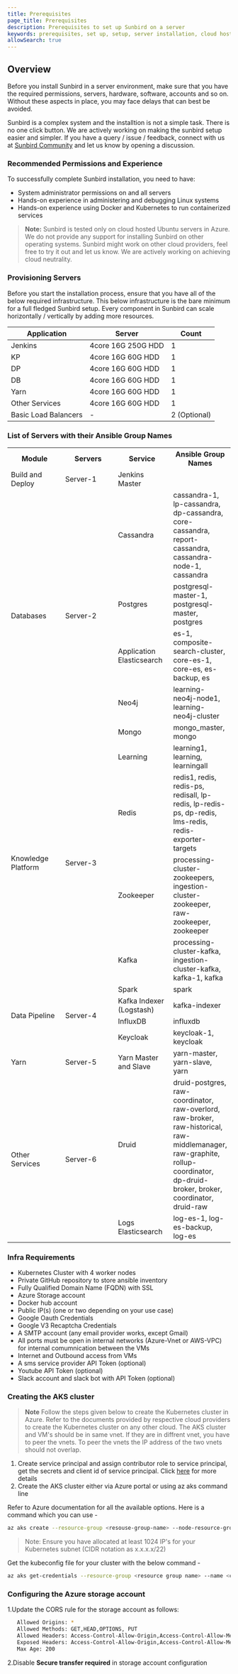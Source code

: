 ```yaml
---
title: Prerequisites
page_title: Prerequisites
description: Prerequisites to set up Sunbird on a server
keywords: prerequisites, set up, setup, server installation, cloud hosting, hosting, 
allowSearch: true
---
```


## Overview

Before you install Sunbird in a server environment, make sure that you have the required permissions, servers, hardware, software, accounts and so on. Without these aspects in place, you may face delays that can best be avoided.

Sunbird is a complex system and the installtion is not a simple task. There is no one click button. We are actively working on making the sunbird setup easier and simpler. If you have a query / issue / feedback, connect with us at [Sunbird Community](https://github.com/project-sunbird/sunbird-community/discussions) and let us know by opening a discussion.

### Recommended Permissions and Experience

To successfully complete Sunbird installation, you need to have:

- System administrator permissions on and all servers
- Hands-on experience in administering and debugging Linux systems
- Hands-on experience using Docker and Kubernetes to run containerized services

> **Note:** Sunbird is tested only on cloud hosted Ubuntu servers in Azure. We do not provide any support for installing Sunbird on other operating systems. Sunbird might work on other cloud providers, feel free to try it out and let us know. We are actively working on achieving cloud neutrality.

### Provisioning Servers

Before you start the installation process, ensure that you have all of the below required infrastructure. This below infrastructure is the bare minimum for a full fledged Sunbird setup. Every component in Sunbird can scale horizontally / vertically by adding more resources.

|Application|  Server           |Count|
|-----------|-------------------|-----|  
|Jenkins    | 4core 16G 250G HDD | 1   |
| KP        | 4core 16G 60G HDD | 1   |
| DP        | 4core 16G 60G HDD | 1   |
| DB        | 4core 16G 60G HDD   | 1   |
| Yarn      | 4core 16G 60G HDD | 1   |
| Other Services     | 4core 16G 60G HDD | 1  |
| Basic Load Balancers         |  -   | 2 (Optional)   |

### List of Servers with their Ansible Group Names

<table>
  <tr>
    <th style="width:25%">Module</th>
    <th style="width:25%">Servers</th>
    <th style="width:25%">Service</th>
    <th style="width:25%">Ansible Group Names</th>
  </tr>
  <tr>
    <td>Build and Deploy</td>
    <td>Server-1</td>
    <td>Jenkins Master</td>
    <td></td>
  </tr>
  <tr>
    <td rowspan="5">Databases</td>
    <td rowspan="5">Server-2</td>
    <td>Cassandra</td>
    <td>cassandra-1, lp-cassandra, dp-cassandra, core-cassandra, report-cassandra, cassandra-node-1, cassandra</td>
  </tr>
  <tr>
    <td>Postgres</td>
    <td>postgresql-master-1, postgresql-master, postgres</td>
  </tr>
  <tr>
    <td>Application Elasticsearch</td>
    <td>es-1, composite-search-cluster, core-es-1, core-es, es-backup, es</td>
  </tr>
  <tr>
    <td>Neo4j</td>
    <td>learning-neo4j-node1, learning-neo4j-cluster</td>
  </tr>
  <tr>
    <td>Mongo</td>
    <td>mongo_master, mongo</td>
  </tr>
  <tr>
    <td rowspan="4">Knowledge Platform</td>
    <td rowspan="4">Server-3</td>
    <td>Learning</td>
    <td>learning1, learning, learningall</td>
  </tr>
  <tr>
    <td>Redis</td>
    <td>redis1, redis, redis-ps,  redisall, lp-redis, lp-redis-ps, dp-redis, lms-redis, redis-exporter-targets</td>
  </tr>
  <tr>
    <td>Zookeeper</td>
    <td>processing-cluster-zookeepers, ingestion-cluster-zookeeper, raw-zookeeper, zookeeper</td>
  </tr>
  <tr>
    <td>Kafka</td>
    <td>processing-cluster-kafka, ingestion-cluster-kafka, kafka-1, kafka</td>
  </tr>
  <tr>
    <td rowspan="5">Data Pipeline</td>
    <td rowspan="5">Server-4</td>
    <td>Spark</td>
    <td>spark</td>
  </tr>
  <tr>
    <td>Kafka Indexer (Logstash)</td>
    <td>kafka-indexer</td>
  </tr>
  <tr>
    <td>InfluxDB</td>
    <td>influxdb</td>
  </tr>
  <tr>
  <tr>
    <td>Keycloak</td>
    <td>keycloak-1, keycloak</td>
  </tr>
    <td rowspan="1">Yarn</td>
    <td>Server-5</td>
    <td>Yarn Master and Slave</td>
    <td>yarn-master, yarn-slave, yarn</td>
  </tr>
  <tr>
    <td rowspan="2">Other Services</td>
    <td rowspan="2">Server-6</td>
    <td>Druid</td>
    <td> druid-postgres, raw-coordinator, raw-overlord, raw-broker, raw-historical, raw-middlemanager, raw-graphite, rollup-coordinator, dp-druid-broker, broker, coordinator, druid-raw
    </td>
  </tr>
  <tr>
    <td>Logs Elasticsearch</td>
    <td>log-es-1, log-es-backup, log-es</td>
  </tr>
</table>



### Infra Requirements

- Kubernetes Cluster with 4 worker nodes
- Private GitHub repository to store ansible inventory
- Fully Qualified Domain Name (FQDN) with SSL
- Azure Storage account
- Docker hub account
- Public IP(s) (one or two depending on your use case)
- Google Oauth Credentials
- Google V3 Recaptcha Credentials
- A SMTP account (any email provider works, except Gmail)
- All ports must be open in internal networks (Azure-Vnet or AWS-VPC) for internal comumnication between the VMs
- Internet and Outbound access from VMs
- A sms service provider API Token (optional)
- Youtube API Token (optional)
- Slack account and slack bot with API Token (optional)

### Creating the AKS cluster

> **Note**  Follow the steps given below to create the Kubernetes cluster in Azure. Refer to the documents provided by respective cloud providers to create the Kubernetes cluster on any other cloud.
The AKS cluster and VM's should be in same vnet. If they are in diffrent vnet, you have to peer the vnets. To peer the vnets the IP address of the two vnets should not overlap. 

1. Create service principal and assign contributor role to service principal, get the secrets and client id of service principal. Click [here](https://docs.microsoft.com/en-us/cli/azure/create-an-azure-service-principal-azure-cli) for more details
2. Create the AKS cluster either via Azure portal or using az aks command line

Refer to Azure documentation for all the available options. Here is a command which you can use -

 ```bash
az aks create --resource-group <resouse-group-name> --node-resource-group <k8s-resource-group-name> --name <cluster name>  --node-count 4 --admin-username deployer --kubernetes-version 1.19.9 --service-principal "<service principal id>" --node-vm-size Standard_D4s_v3 --client-secret "<client id>" --network-plugin azure --ssh-key-value @deployer.pub -l <region> --vm-set-type VirtualMachineScaleSets --vnet-subnet-id /subscriptions/<subscription id>/resourceGroups/<resouse-group-name>/providers/Microsoft.Network/virtualNetworks/<vnet-name>/subnets/<subnet name>
```

> Note: Ensure you have allocated at least 1024 IP's for your Kubernetes subnet (CIDR notation as x.x.x.x/22)

Get the kubeconfig file for your cluster with the below command -

```bash
az aks get-credentials --resource-group <resource group name> --name <cluster name> --file  k8s.yaml
```

### Configuring the Azure storage account

 1.Update the CORS rule for the storage account as follows:

 ```bash
    Allowed Origins: *
    Allowed Methods: GET,HEAD,OPTIONS, PUT
    Allowed Headers: Access-Control-Allow-Origin,Access-Control-Allow-Method,Origin,x-ms-meta-qq,x-ms-blob-type,x-ms-blob-content-type,Content-Type
    Exposed Headers: Access-Control-Allow-Origin,Access-Control-Allow-Methods
    Max Age: 200

 ```

 2.Disable **Secure transfer required** in storage account configuration